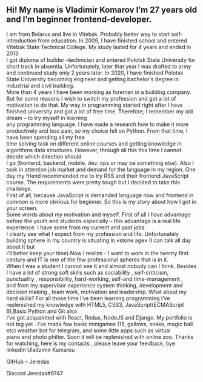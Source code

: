 
Hi! My name is Vladimir Komarov I’m 27 years old and I’m beginner frontend-developer.  
---  

I am from Belarus and live in Vitebsk. Probably better way to start self-introduction from education.
	In 2009, I have finished school and entered Vitebsk State Technical College. My study lasted for 4 years and ended in 2013.  
I got diploma of builder –technician and entered Polotsk State University for short track in absentia.
Unfortunately, later that year I was drafted to army and continued study only 2 years later.
In 2020, I have finished Polotsk State University becoming engineer and getting bachelor's degree in industrial and civil building.  
More than 4 years I have been working as foreman in a building company. But for some reasons I wish to switch my profession and got a lot of motivation to do that.
	My way in programming started right after I have finished university and got a lot of free time. Therefore, I remember my old dream – to try myself in learning  
any programming language. I have made a research how to make it more productively and less pain, so my choice fell on Python. From that time, I have been spending all my free   
time solving task on different online courses and getting knowledge in algorithms data structures. However, through all this this time I cannot decide which direction should  
I go (frontend, backend, mobile, dev. ops or may be something else). Also I took in attention job market and demand for the language in my region.
	One day my friend recommended me to try RSS and their frontend JavaScript course. The requirements were pretty tough but I decided to take this challenge.  
First of all, because JavaScript is demanded language now and frontend in common is more obvious for beginner.
  So this is my story about how I got in your screen.  
	Some words about my motivation and myself.
First of all I have advantage before the youth and students especially – this advantage is a real life experience. I have some from my current and past jobs.   
I  clearly see what I expect from my profession and life. Unfortunately building sphere in my country is situating in «stone age» (I can talk all day about it but   
I’ll better keep your time).Now I realize - I want to work in the twenty first century and IT is one of the few professional spheres that is in it.   
When I was a student I cannot see it and almost nobody can I think.
	Besides I have a lot of strong soft skills such as sociability , self-criticism, punctuality , responsibility, hard-working, self-and time-management ,  
and from my supervisor experience system thinking, development and decision making , team work, motivation and leadership.
	What about my hard skills?
	For all those time I’ve been learning programming I’ve replenished my knowledge with HTML5, CSS3, JavaScript(ECMAScript 6),Basic Python and Git also   
I’ve got acquainted with React, Redux, NodeJS  and Django.
	My portfolio is not big yet . I’ve made few basic minigames (15, gallows, snake, magic ball etc) weather bot for telegram, and some little apps such as virtual   
piano and photo philter. Soon it will be replenished with online zoo.
	Thanks for watching, here is my contacts , please leave your feedback, bye.
linkedIn Uladzimir Kamarou  

GitHub – Jeredas  

Discord Jeredas#9747  



